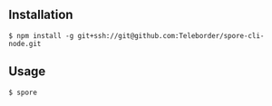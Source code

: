 Installation
------------

```
$ npm install -g git+ssh://git@github.com:Teleborder/spore-cli-node.git
```

Usage
-----

```
$ spore
```
